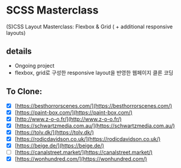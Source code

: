 # SCSS Masterclass

(S)CSS Layout Masterclass: Flexbox & Grid
( + additional responsive layouts)

## details

- Ongoing project
- flexbox, grid로 구성한 responsive layout을 반영한 웹페이지 클론 코딩

## To Clone:

- [x] [https://besthorrorscenes.com/](https://besthorrorscenes.com/)
- [x] [https://paint-box.com/](https://paint-box.com/)
- [x] [http://www.z-o-o.fr/](http://www.z-o-o.fr/)
- [x] [https://schwartzmedia.com.au/](https://schwartzmedia.com.au/)
- [x] [https://tolv.dk/](https://tolv.dk/)
- [x] [https://rodicdavidson.co.uk/](https://rodicdavidson.co.uk/)
- [x] [https://beige.de/](https://beige.de/)
- [ ] [https://canalstreet.market/](https://canalstreet.market/)
- [x] [https://wonhundred.com/](https://wonhundred.com/)
